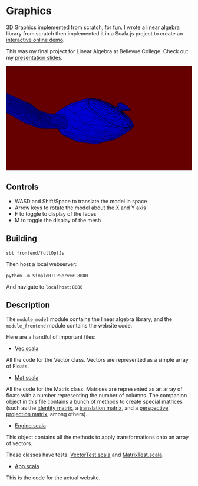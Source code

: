 # Graphics

3D Graphics implemented from scratch, for fun. I wrote a linear algebra library from scratch then implemented it in a Scala.js project to create an [interactive online demo](https://anubiann00b.github.io/Graphics).

This was my final project for Linear Algebra at Bellevue College. Check out my [presentation slides](https://docs.google.com/presentation/d/1g4EpVgR5TG7khKvMejvNLPjuj-Lxkps9VCQrgyL75dc/edit?usp=sharing).

![Screenshot of demo with teapot model](screenshot.png)

## Controls

 * WASD and Shift/Space to translate the model in space
 * Arrow keys to rotate the model about the X and Y axis
 * F to toggle to display of the faces
 * M to toggle the display of the mesh

## Building

```
sbt frontend/fullOptJs
```

Then host a local webserver:

```
python -m SimpleHTTPServer 8080
```

And navigate to `localhost:8080`

## Description

The `module_model` module contains the linear algebra library, and the `module_frontend` module contains the website code.

Here are a handful of important files:
 * [Vec.scala](module_model/shared/src/main/scala/me/shreyasr/graphics/Vec.scala)

All the code for the Vector class. Vectors are represented as a simple array of Floats.

 * [Mat.scala](module_model/shared/src/main/scala/me/shreyasr/graphics/Mat.scala)

All the code for the Matrix class. Matrices are represented as an array of floats with a number representing the number of columns. The companion object in this file contains a bunch of methods to create special matrices (such as the [identity matrix](module_model/shared/src/main/scala/me/shreyasr/graphics/Mat.scala#L169), a [translation matrix](module_model/shared/src/main/scala/me/shreyasr/graphics/Mat.scala#L121), and a [perspective projection matrix](module_model/shared/src/main/scala/me/shreyasr/graphics/Mat.scala#L90), among others).

 * [Engine.scala](module_model/shared/src/main/scala/me/shreyasr/graphics/Engine.scala)

This object contains all the methods to apply transformations onto an array of vectors.

These classes have tests: [VectorTest.scala](module_model/shared/src/test/scala/VectorTest.scala) and [MatrixTest.scala](module_model/shared/src/test/scala/MatrixTest.scala).

 * [App.scala](module_frontend/src/main/scala/me/shreyasr/graphics/App.scala)

This is the code for the actual website.
